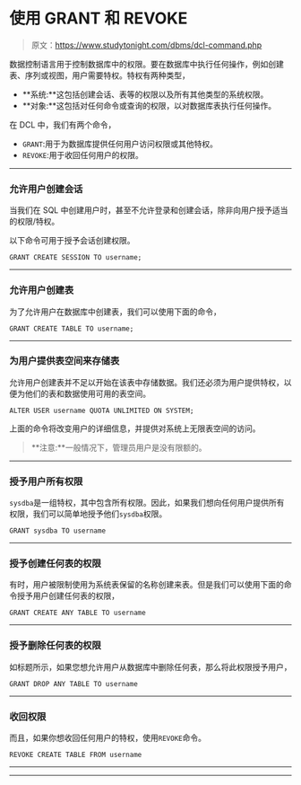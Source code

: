 # 使用 GRANT 和 REVOKE

> 原文：<https://www.studytonight.com/dbms/dcl-command.php>

数据控制语言用于控制数据库中的权限。要在数据库中执行任何操作，例如创建表、序列或视图，用户需要特权。特权有两种类型，

*   **系统:**这包括创建会话、表等的权限以及所有其他类型的系统权限。
*   **对象:**这包括对任何命令或查询的权限，以对数据库表执行任何操作。

在 DCL 中，我们有两个命令，

*   `GRANT`:用于为数据库提供任何用户访问权限或其他特权。
*   `REVOKE`:用于收回任何用户的权限。

* * *

### 允许用户创建会话

当我们在 SQL 中创建用户时，甚至不允许登录和创建会话，除非向用户授予适当的权限/特权。

以下命令可用于授予会话创建权限。

```
GRANT CREATE SESSION TO username;
```

* * *

### 允许用户创建表

为了允许用户在数据库中创建表，我们可以使用下面的命令，

```
GRANT CREATE TABLE TO username;
```

* * *

### 为用户提供表空间来存储表

允许用户创建表并不足以开始在该表中存储数据。我们还必须为用户提供特权，以便为他们的表和数据使用可用的表空间。

```
ALTER USER username QUOTA UNLIMITED ON SYSTEM;
```

上面的命令将改变用户的详细信息，并提供对系统上无限表空间的访问。

> **注意:**一般情况下，管理员用户是没有限额的。

* * *

### 授予用户所有权限

`sysdba`是一组特权，其中包含所有权限。因此，如果我们想向任何用户提供所有权限，我们可以简单地授予他们`sysdba`权限。

```
GRANT sysdba TO username
```

* * *

### 授予创建任何表的权限

有时，用户被限制使用为系统表保留的名称创建来表。但是我们可以使用下面的命令授予用户创建任何表的权限，

```
GRANT CREATE ANY TABLE TO username
```

* * *

### 授予删除任何表的权限

如标题所示，如果您想允许用户从数据库中删除任何表，那么将此权限授予用户，

```
GRANT DROP ANY TABLE TO username
```

* * *

### 收回权限

而且，如果你想收回任何用户的特权，使用`REVOKE`命令。

```
REVOKE CREATE TABLE FROM username
```

* * *

* * *